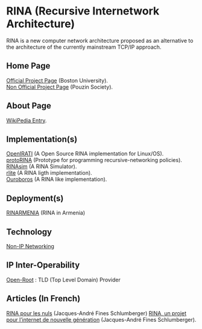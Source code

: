 # RINA (Recursive Internetwork Architecture)

RINA is a new computer network architecture proposed as an alternative to the architecture of the currently mainstream TCP/IP approach.

## Home Page
<a href="http://csr.bu.edu/rina/index.html">Official Project Page</a> (Boston University).  
<a href="https://pouzinsociety.org/">Non Official Project Page</a> (Pouzin Society).  

## About Page
<a href="https://en.wikipedia.org/wiki/Recursive_Internetwork_Architecture">WikiPedia Entry</a>.

## Implementation(s)
<a href="https://github.com/IRATI/stack">OpenIRATI</a> (A Open Source RINA implementation for Linux/OS).  
<a href="https://github.com/ProtoRINA/users/wiki">protoRINA</a> (Prototype for programming recursive-networking policies).  
<a href="https://github.com/kvetak/RINA">RINAsim</a> (A RINA Simulator).  
<a href="https://github.com/vmaffione/rlite">rlite</a> (A RINA ligth implementation).  
<a href="https://ouroboros.rocks/">Ouroboros</a> (A RINA like implementation).  

## Deployment(s)
<a href="https://rinarmenia.com/">RINARMENIA</a> (RINA in Armenia)

## Technology
<a href="https://www.etsi.org/technologies/non-ip-networking">Non-IP Networking</a>

## IP Inter-Operability
<a href="https://www.open-root.eu/">Open-Root</a> : TLD (Top Level Domain) Provider

## Articles (In French)
<a href="https://www.linkedin.com/pulse/rina-recursive-inter-network-architecture-pour-les-un-urban-galindo/?originalSubdomain=fr">RINA pour les nuls</a> (Jacques-André Fines Schlumberger)
<a href="https://la-rem.eu/2019/09/rina-un-projet-pour-linternet-de-nouvelle-generation/">RINA, un projet pour l’internet de nouvelle génération</a> (Jacques-André Fines Schlumberger).  
